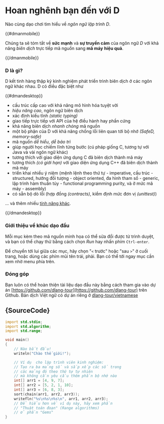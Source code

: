 # Hoan nghênh bạn đến với D

Nào cùng dạo chơi tìm hiểu về *ngôn ngữ lập trình D*.

{{#dmanmobile}}

Chúng ta sẽ tóm tắt về __sức mạnh__ và __sự truyền cảm__
của ngôn ngữ *D* với khả năng *biên dịch* trực tiếp mã nguồn sang __mã máy__ __hiệu quả__.

{{/dmanmobile}}

### D là gì?

D kết tinh hàng thập kỷ kinh nghiệm phát triển trình biên dịch ở
các ngôn ngữ khác nhau. D có điều đặc biệt như

{{#dmandesktop}}

- cấu trúc cấp cao với khả năng mô hình hóa tuyệt vời
- _hiệu năng cao_, ngôn ngữ biên dịch
- xác định kiểu tĩnh _(static typing)_
- giao tiếp trực tiếp với API của hệ điều hành hay phần cứng
- khả năng biên dịch _nhanh chóng_ mã nguồn
- một bộ phận của D với khả năng chống lỗi liên quan tới bộ nhớ _(SafeD, memory-safe)_
- mã nguồn _dễ hiểu_, _dễ bảo trì_
- giúp người học chiếm lĩnh từng bước (cú pháp giống C, tương tự với Java và vài ngôn ngữ khác)
- tương thích với giao diện ứng dụng C đã biên dịch thành mã máy
- tương thích _(có giới hạn)_ với giao diện ứng dụng C++ đã biên dịch thành mã máy
- triển khai nhiều ý niệm (mệnh lệnh theo thứ tự - imperative,
    cấu trúc - structured,
    hướng đối tượng - object oriented,
    đa hình tham số  - generic,
    lập trình hàm thuần túy - functional programming purity,
    và ở mức mã máy - assembly)
- có sẵn bộ dò lỗi (hợp đồng _(contracts)_, kiểm định mức đơn vị _(unittest)_)

... và thêm nhiều  [tính năng khác](http://dlang.org/overview.html).

{{/dmandesktop}}

### Giới thiệu về khúc dạo đầu

Mỗi mục kèm theo mã nguồn minh họa có thể sửa đổi được từ trình duyệt,
và bạn có thể chạy thử bằng cách chọn *Run* hay nhấn phím `Ctrl-enter`.

Để chuyển tới lui giữa các mục, hãy chọn "`<` trước" hoặc "sau `>`"
ở cuối trang, hoặc dùng các phím mũi tên trái, phải.
Bạn có thể tới ngay mục cần xem nhờ menu phía trên.

### Đóng góp

Bạn luôn có thể hoàn thiện tài liệu dạo đầu này bằng cách
tham gia vào dự án [https://github.com/dlang-tour](https://github.com/dlang-tour)
trên Github. Bản dịch Việt ngữ có dự án riêng ở [dlang-tour/vietnamese](https://github.com/dlang-tour/vietnamese/.)

## {SourceCode}

```d
import std.stdio;
import std.algorithm;
import std.range;

void main()
{
    // Nào bắt đầu!
    writeln("Chào thế giới!");

    // Ví dụ  cho lập trình viên kinh nghiệm:
    // Tạo ra ba mảng số và sắp xếp các số trong
    // các mảng đó theo thứ tự tự nhiên
    // mà không cần yêu cầu thêm phần bộ nhớ nào
    int[] arr1 = [4, 9, 7];
    int[] arr2 = [5, 2, 1, 10];
    int[] arr3 = [6, 8, 3];
    sort(chain(arr1, arr2, arr3));
    writefln("%s\n%s\n%s\n", arr1, arr2, arr3);
    // Để hiểu hơn về ví dụ này, hãy xem phần
    // "Thuật toán đoạn" (Range algorithms)
    // ở phần "Gems"
}
```
